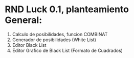 # RND Luck 0.1, planteamiento General:
1. Calculo de posibilidades, funcion COMBINAT
2. Generador de posibilidades (White List)
3. Editor Black List
4. Editor Grafico de Black List (Formato de Cuadrados)
